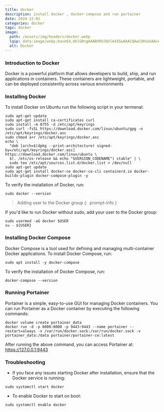 ```yaml
---
title: docker
description: install docker , docker-compose and run portainer
date: 2024-12-01
categories: docker
tags: docker
image:
  path: /assets/img/headers/docker.webp
  lqip: data:image/webp;base64,UklGRngAAABXRUJQVlA4IGwAAACQAwCdASoUAAsAPpE4mEeloyKhMAgAsBIJYwCdACHesVuBfH9QAP77Las/tl5r7fpWLpn7D2qv6lZyZ3pZPdMJEzzWs6/VbXT4v37Anmc40jKiJ1c/hDTFWrL5tQffgaOmAH14NO7FlHCTgAA=
  alt: Docker
---
```


### Introduction to Docker

Docker is a powerful platform that allows developers to build, ship, and run applications in containers. These containers are lightweight, portable, and can be deployed consistently across various environments

### Installing Docker

To install Docker on Ubuntu run the following script in your termenal:

```shell
sudo apt-get update
sudo apt-get install ca-certificates curl
sudo install -m 0755 -d /etc/apt/keyrings
sudo curl -fsSL https://download.docker.com/linux/ubuntu/gpg -o /etc/apt/keyrings/docker.asc
sudo chmod a+r /etc/apt/keyrings/docker.asc
echo \
  "deb [arch=$(dpkg --print-architecture) signed-by=/etc/apt/keyrings/docker.asc] https://download.docker.com/linux/ubuntu \
  $(. /etc/os-release && echo "$VERSION_CODENAME") stable" | \
  sudo tee /etc/apt/sources.list.d/docker.list > /dev/null
sudo apt-get update
sudo apt-get install docker-ce docker-ce-cli containerd.io docker-buildx-plugin docker-compose-plugin -y
```

To verify the installation of Docker, run:

```shell
sudo docker --version
```

> Adding user to the Docker group
{: .prompt-info }

If you'd like to run Docker without sudo, add your user to the Docker group:

```shell
sudo usermod -aG docker $USER
su - ${USER}
```

### Installing Docker Compose

Docker Compose is a tool used for defining and managing multi-container Docker applications. To install Docker Compose, run:

```shell
sudo apt install -y docker-compose
```

To verify the installation of Docker Compose, run:

```shell
docker-compose --version
```

### Running Portainer

Portainer is a simple, easy-to-use GUI for managing Docker containers. You can run Portainer as a Docker container by executing the following commands:

```shell
docker volume create portainer_data
docker run -d -p 8000:8000 -p 9443:9443 --name portainer --restart=always -v /var/run/docker.sock:/var/run/docker.sock -v portainer_data:/data portainer/portainer-ce:latest
```

After running the above command, you can access Portainer at:
<https://127.0.0.1:9443>

### Troubleshooting

- If you face any issues starting Docker after installation, ensure that the Docker service is running:

```shell
sudo systemctl start docker
```

- To enable Docker to start on boot:

```shell
sudo systemctl enable docker
```
